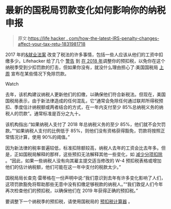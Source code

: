 # 最新的国税局罚款变化如何影响你的纳税申报

> 原文:[https://life hacker . com/how-the-latest-IRS-penalty-changes-affect-your-tax-retu-1831981718](https://lifehacker.com/how-the-latest-irs-penalty-changes-affect-your-tax-retu-1831981718)

2017 年的[&就业法案](https://twocents.lifehacker.com/the-basics-of-the-gop-tax-plan-explained-1821583174) 改变了税法的许多事情，包括一些人应该从他们的工资中扣缴多少。Lifehacker 给了几个 [警告](https://twocents.lifehacker.com/update-your-tax-withholdings-now-1828249361) 到 [在 2018 年](https://twocents.lifehacker.com/how-to-update-your-w-4-now-that-the-tax-cuts-are-taking-1823622341)调整你的预扣税，以免你在这个纳税季受到少扣罚款的打击，但如果你没有，就没什么理由担心了:美国国税局 [上周](https://www.irs.gov/newsroom/irs-waives-penalty-for-many-whose-tax-withholding-and-estimated-tax-payments-fell-short-in-2018) 宣布在某些情况下免除罚款。

Watch

去年，该机构建议纳税人更新他们的扣缴，以确保他们符合新税法。但现在，美国国税局表示，由于新法律造成的任何混乱，它“通常会免除任何通过联邦所得税预扣、季度估计纳税额或两者结合的方式，在一年内支付至少 85%总纳税义务的纳税人的罚款”。通常标准是百分之九十。

该机构指出:“如果纳税人支付了 2018 年总纳税义务的至少 85%，他们就不会欠罚款。”“如果纳税人支付的比例低于 85%，则他们没有资格获得豁免，罚款将按照正常情况计算，使用 90%的阈值。”

因为新法律的税率普遍较低，标准扣除额较高，纳税人去年的工资会比去年多。但是，正如国税局解释的那样，这些预扣无法解释其他一些变化，如 [减少分项扣除](https://twocents.lifehacker.com/all-the-tax-deductions-you-can-take-for-2018-1831808127) 。“因此，如果一些纳税人没有向其雇主提交适当修改的 W-4 预扣税表格或增加他们的估计纳税额，他们可能在这一年中支付的税款太少。”

国税局局长查克·雷蒂格在一份声明中说:“我们意识到去年有许多变化影响了人们，这项罚款豁免将帮助那些无意中没有扣缴足够税款的纳税人。”“我们敦促人们今年再次检查他们的预扣税，以确保他们在 2019 年获得正确的预扣税。”

要调整下一个纳税季的预扣税，请使用国税局的 [预扣税计算器](https://www.irs.gov/individuals/irs-withholding-calculator) 。